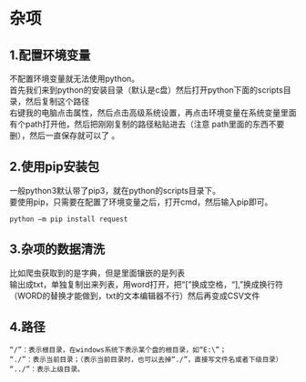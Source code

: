 # 杂项
## 1.配置环境变量
不配置环境变量就无法使用python。<br>
首先我们来到python的安装目录（默认是c盘）然后打开python下面的scripts目录，然后复制这个路径 <br>
右键我的电脑点击属性，然后点击高级系统设置，再点击环境变量在系统变量里面有个path打开他，然后把刚刚复制的路径粘贴进去（注意 path里面的东西不要删），然后一直保存就可以了 。<br>
## 2.使用pip安装包
一般python3默认带了pip3，就在python的scripts目录下。<br>
要使用pip，只需要在配置了环境变量之后，打开cmd，然后输入pip即可。<br>
```
python –m pip install request
```
## 3.杂项的数据清洗
比如爬虫获取到的是字典，但是里面镶嵌的是列表<br>
输出成txt，单独复制出来列表，用word打开，把“[”换成空格，“],”换成换行符（WORD的替换才能做到，txt的文本编辑器不行）然后再变成CSV文件<br>
## 4.路径
```
“/”：表示根目录，在windows系统下表示某个盘的根目录，如“E:\”；
“./”：表示当前目录；（表示当前目录时，也可以去掉“./”，直接写文件名或者下级目录）
“../”：表示上级目录。
```
